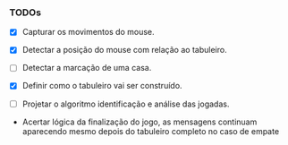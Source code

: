 ### TODOs

- [X] Capturar os movimentos do mouse.

- [X] Detectar a posição do mouse com relação ao tabuleiro.

- [ ] Detectar a marcação de uma casa.

- [X] Definir como o tabuleiro vai ser construído.

- [ ] Projetar o algoritmo identificação e análise das jogadas.

- Acertar lógica da finalização do jogo, as mensagens continuam aparecendo mesmo depois do tabuleiro completo no caso de empate

